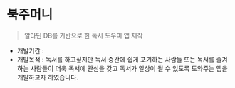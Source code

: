 # 북주머니
> 알라딘 DB를 기반으로 한 독서 도우미 앱 제작
- 개발기간 : 
- 개발목적 :  독서를 하고싶지만 독서 중간에 쉽게 포기하는 사람들 또는 독서를 즐겨 하는 사람들이 더욱 독서에 관심을 갖고 독서가 일상이 될 수 있도록 도와주는 앱을 개발하고자 하였습니다.

